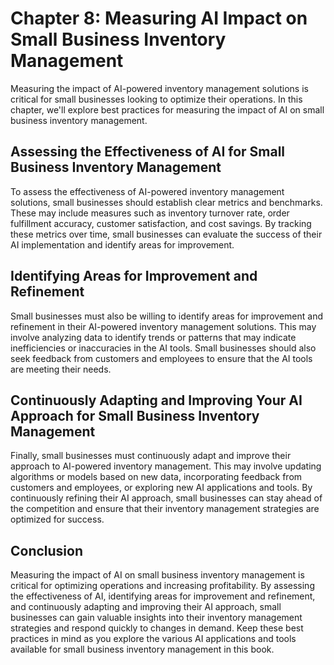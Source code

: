 Chapter 8: Measuring AI Impact on Small Business Inventory Management
=====================================================================

Measuring the impact of AI-powered inventory management solutions is critical for small businesses looking to optimize their operations. In this chapter, we'll explore best practices for measuring the impact of AI on small business inventory management.

Assessing the Effectiveness of AI for Small Business Inventory Management
-------------------------------------------------------------------------

To assess the effectiveness of AI-powered inventory management solutions, small businesses should establish clear metrics and benchmarks. These may include measures such as inventory turnover rate, order fulfillment accuracy, customer satisfaction, and cost savings. By tracking these metrics over time, small businesses can evaluate the success of their AI implementation and identify areas for improvement.

Identifying Areas for Improvement and Refinement
------------------------------------------------

Small businesses must also be willing to identify areas for improvement and refinement in their AI-powered inventory management solutions. This may involve analyzing data to identify trends or patterns that may indicate inefficiencies or inaccuracies in the AI tools. Small businesses should also seek feedback from customers and employees to ensure that the AI tools are meeting their needs.

Continuously Adapting and Improving Your AI Approach for Small Business Inventory Management
--------------------------------------------------------------------------------------------

Finally, small businesses must continuously adapt and improve their approach to AI-powered inventory management. This may involve updating algorithms or models based on new data, incorporating feedback from customers and employees, or exploring new AI applications and tools. By continuously refining their AI approach, small businesses can stay ahead of the competition and ensure that their inventory management strategies are optimized for success.

Conclusion
----------

Measuring the impact of AI on small business inventory management is critical for optimizing operations and increasing profitability. By assessing the effectiveness of AI, identifying areas for improvement and refinement, and continuously adapting and improving their AI approach, small businesses can gain valuable insights into their inventory management strategies and respond quickly to changes in demand. Keep these best practices in mind as you explore the various AI applications and tools available for small business inventory management in this book.

